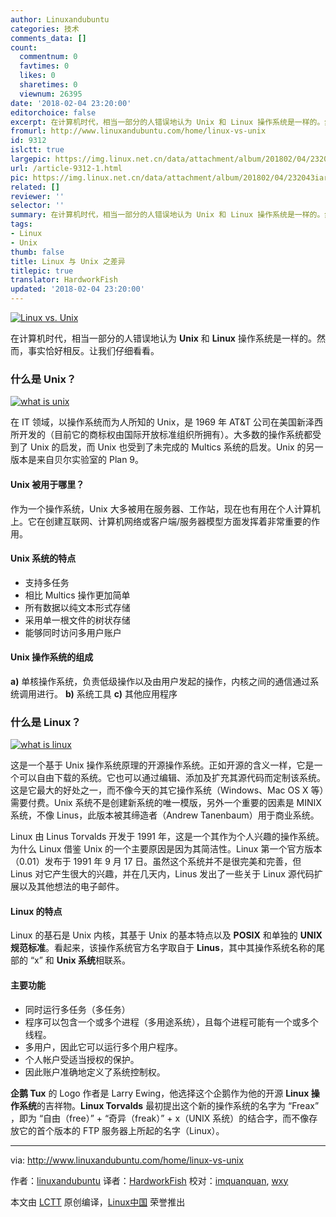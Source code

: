 ```yaml
---
author: Linuxandubuntu
categories: 技术
comments_data: []
count:
  commentnum: 0
  favtimes: 0
  likes: 0
  sharetimes: 0
  viewnum: 26395
date: '2018-02-04 23:20:00'
editorchoice: false
excerpt: 在计算机时代，相当一部分的人错误地认为 Unix 和 Linux 操作系统是一样的。然而，事实恰好相反。让我们仔细看看。
fromurl: http://www.linuxandubuntu.com/home/linux-vs-unix
id: 9312
islctt: true
largepic: https://img.linux.net.cn/data/attachment/album/201802/04/232043iar4qacg04g5gbqq.jpg
url: /article-9312-1.html
pic: https://img.linux.net.cn/data/attachment/album/201802/04/232043iar4qacg04g5gbqq.jpg.thumb.jpg
related: []
reviewer: ''
selector: ''
summary: 在计算机时代，相当一部分的人错误地认为 Unix 和 Linux 操作系统是一样的。然而，事实恰好相反。让我们仔细看看。
tags:
- Linux
- Unix
thumb: false
title: Linux 与 Unix 之差异
titlepic: true
translator: HardworkFish
updated: '2018-02-04 23:20:00'
---
```


[![Linux vs. Unix](/data/attachment/album/201802/04/232043iar4qacg04g5gbqq.jpg)](http://www.linuxandubuntu.com/home/linux-vs-unix)


在计算机时代，相当一部分的人错误地认为 **Unix** 和 **Linux** 操作系统是一样的。然而，事实恰好相反。让我们仔细看看。


### 什么是 Unix？


[![what is unix](/data/attachment/album/201802/04/232044kquua99l0dbrzk0p.png)](http://www.linuxandubuntu.com/uploads/2/1/1/5/21152474/unix_orig.png)


在 IT 领域，以操作系统而为人所知的 Unix，是 1969 年 AT&T 公司在美国新泽西所开发的（目前它的商标权由国际开放标准组织所拥有）。大多数的操作系统都受到了 Unix 的启发，而 Unix 也受到了未完成的 Multics 系统的启发。Unix 的另一版本是来自贝尔实验室的 Plan 9。


#### Unix 被用于哪里？


作为一个操作系统，Unix 大多被用在服务器、工作站，现在也有用在个人计算机上。它在创建互联网、计算机网络或客户端/服务器模型方面发挥着非常重要的作用。


#### Unix 系统的特点


* 支持多任务
* 相比 Multics 操作更加简单
* 所有数据以纯文本形式存储
* 采用单一根文件的树状存储
* 能够同时访问多用户账户


#### Unix 操作系统的组成


**a)** 单核操作系统，负责低级操作以及由用户发起的操作，内核之间的通信通过系统调用进行。 **b)** 系统工具 **c)** 其他应用程序


### 什么是 Linux？


[![what is linux](/data/attachment/album/201802/04/232045vhmmnbpmmzqqhrbi.png)](http://www.linuxandubuntu.com/uploads/2/1/1/5/21152474/linux_orig.png)


这是一个基于 Unix 操作系统原理的开源操作系统。正如开源的含义一样，它是一个可以自由下载的系统。它也可以通过编辑、添加及扩充其源代码而定制该系统。这是它最大的好处之一，而不像今天的其它操作系统（Windows、Mac OS X 等）需要付费。Unix 系统不是创建新系统的唯一模版，另外一个重要的因素是 MINIX 系统，不像 Linus，此版本被其缔造者（Andrew Tanenbaum）用于商业系统。


Linux 由 Linus Torvalds 开发于 1991 年，这是一个其作为个人兴趣的操作系统。为什么 Linux 借鉴 Unix 的一个主要原因是因为其简洁性。Linux 第一个官方版本（0.01）发布于 1991 年 9 月 17 日。虽然这个系统并不是很完美和完善，但 Linus 对它产生很大的兴趣，并在几天内，Linus 发出了一些关于 Linux 源代码扩展以及其他想法的电子邮件。


#### Linux 的特点


Linux 的基石是 Unix 内核，其基于 Unix 的基本特点以及 **POSIX** 和单独的 **UNIX 规范标准**。看起来，该操作系统官方名字取自于 **Linus**，其中其操作系统名称的尾部的 “x” 和 **Unix 系统**相联系。


#### 主要功能


* 同时运行多任务（多任务）
* 程序可以包含一个或多个进程（多用途系统），且每个进程可能有一个或多个线程。
* 多用户，因此它可以运行多个用户程序。
* 个人帐户受适当授权的保护。
* 因此账户准确地定义了系统控制权。


**企鹅 Tux** 的 Logo 作者是 Larry Ewing，他选择这个企鹅作为他的开源 **Linux 操作系统**的吉祥物。**Linux Torvalds** 最初提出这个新的操作系统的名字为 “Freax” ，即为 “自由（free）” + “奇异（freak）” + x（UNIX 系统）的结合字，而不像存放它的首个版本的 FTP 服务器上所起的名字（Linux）。




---


via: <http://www.linuxandubuntu.com/home/linux-vs-unix>


作者：[linuxandubuntu](http://www.linuxandubuntu.com) 译者：[HardworkFish](https://github.com/HardworkFish) 校对：[imquanquan](https://github.com/imquanquan), [wxy](https://github.com/wxy)


本文由 [LCTT](https://github.com/LCTT/TranslateProject) 原创编译，[Linux中国](https://linux.cn/) 荣誉推出